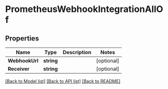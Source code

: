 # PrometheusWebhookIntegrationAllOf

## Properties

Name | Type | Description | Notes
------------ | ------------- | ------------- | -------------
**WebhookUrl** | **string** |  | [optional] 
**Receiver** | **string** |  | [optional] 

[[Back to Model list]](../README.md#documentation-for-models) [[Back to API list]](../README.md#documentation-for-api-endpoints) [[Back to README]](../README.md)


